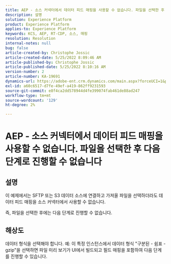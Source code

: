 ```yaml
---
title: AEP - 소스 커넥터에서 데이터 피드 매핑을 사용할 수 없습니다. 파일을 선택한 후 다음 단계로 진행할 수 없습니다
description: 설명
solution: Experience Platform
product: Experience Platform
applies-to: Experience Platform
keywords: KCS, AEP, RT-CDP, 소스, 매핑
resolution: Resolution
internal-notes: null
bug: false
article-created-by: Christophe Jossic
article-created-date: 5/25/2022 8:09:46 AM
article-published-by: Christophe Jossic
article-published-date: 5/25/2022 8:10:16 AM
version-number: 2
article-number: KA-19691
dynamics-url: https://adobe-ent.crm.dynamics.com/main.aspx?forceUCI=1&pagetype=entityrecord&etn=knowledgearticle&id=94939e04-02dc-ec11-a7b6-0022480b01c6
exl-id: a60c6517-d7fe-49ef-a419-862ff9231593
source-git-commit: e8f4ca2dd578944d4fe399074fab461de88ad247
workflow-type: tm+mt
source-wordcount: '129'
ht-degree: 2%

---
```


# AEP - 소스 커넥터에서 데이터 피드 매핑을 사용할 수 없습니다. 파일을 선택한 후 다음 단계로 진행할 수 없습니다

## 설명


이 예제에서는 SFTP 또는 S3 데이터 소스에 연결하고 가져올 파일을 선택하더라도 데이터 피드 매핑을 소스 커넥터에서 사용할 수 없습니다.

즉, 파일을 선택한 후에는 다음 단계로 진행할 수 없습니다.




## 해상도


데이터 형식을 선택해야 합니다.
예: 이 특정 인스턴스에서 데이터 형식 &quot;구분된 - 쉼표 - gzip&quot;을 선택하면 파일 미리 보기가 UI에서 빌드되고 필드 매핑을 포함하여 다음 단계를 진행할 수 있습니다.
